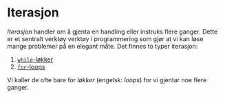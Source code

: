 # Iterasjon


*Iterasjon* handler om å gjenta en handling eller instruks flere ganger. Dette er et sentralt verktøy verktøy i programmering som gjør at vi kan løse mange problemer på en elegant måte. Det finnes to typer iterasjon: 

1. [`while`-løkker](while_loops.ipynb)
2. [`for`-loops](for_loops.ipynb)

Vi kaller de ofte bare for *løkker* (engelsk: *loops*) for vi gjentar noe flere ganger.